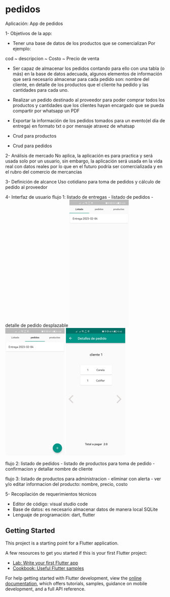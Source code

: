 # pedidos

Aplicación: App de pedidos 

1-	Objetivos de la app: 
-	Tener una base de datos de los productos que se comercializan 
Por ejemplo: 

cod	~ descripcion ~	Costo ~	Precio de venta 
			

-	Ser capaz de almacenar los pedidos contando para ello con una tabla (o más) en la base de datos adecuada, algunos elementos de información que será necesario almacenar para cada pedido son: nombre del cliente, en detalle de los productos que el cliente ha pedido y las cantidades para cada uno. 

-	Realizar un pedido destinado al proveedor para poder comprar todos los productos y cantidades que los clientes hayan encargado que se pueda compartir por whatsapp un PDF

-	Exportar la información de los pedidos tomados para un evento(el día de entrega) en formato txt o por mensaje atravez de whatsap 

-	Crud para productos 

-	Crud para pedidos 

2-	Análisis de mercado 
No aplica, la aplicación es para practica y será usada solo por un usuario, sin embargo, la aplicación será usada en la vida real con datos reales por lo que en el futuro podría ser comercializada y en el rubro del comercio de mercancías

3-	Definición de alcance 
Uso cotidiano para toma de pedidos y cálculo de pedido al proveedor 

4-	Interfaz de usuario 
 flujo 1:  listado de entregas - listado de pedidos - detalle de pedido desplazable 
 <img src="lib/imagenes_repositorio/listado_entrega.jpeg" alt="listado de entregas" width="187" height="400">
 <img src="lib/imagenes_repositorio/listado_pedidos.jpeg" alt="listado de pedidos " width="187" height="400">
 <img src="lib/imagenes_repositorio/detalle_pedido_desplazable.jpeg" alt="detalle de pedido desplazable" width="187" height="400">



 flujo 2: listado de pedidos - listado de productos para toma de pedido - confirmacion y detallar nombre de cliente
 
 flujo 3: listado de productos para administracion - eliminar con alerta - ver y/o editar informacion del producto: nombre, precio, costo
   


5-	Recopilación de requerimientos técnicos 
-	Editor de código: visual studio code 
-	Base de datos: es necesario almacenar datos de manera local SQLite
-	Lenguaje de programación: dart, flutter



## Getting Started

This project is a starting point for a Flutter application.

A few resources to get you started if this is your first Flutter project:

- [Lab: Write your first Flutter app](https://docs.flutter.dev/get-started/codelab)
- [Cookbook: Useful Flutter samples](https://docs.flutter.dev/cookbook)

For help getting started with Flutter development, view the
[online documentation](https://docs.flutter.dev/), which offers tutorials,
samples, guidance on mobile development, and a full API reference.
